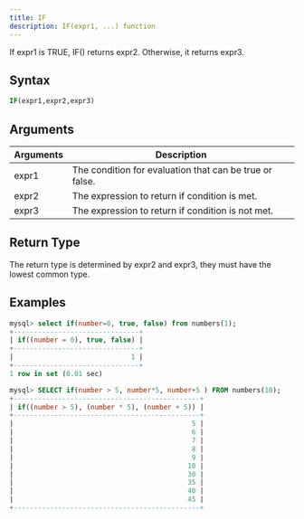 ```yaml
---
title: IF
description: IF(expr1, ...) function
---
```


If expr1 is TRUE, IF() returns expr2. Otherwise, it returns expr3.

## Syntax

```sql
IF(expr1,expr2,expr3)
```

## Arguments

| Arguments   | Description |
| ----------- | ----------- |
| expr1 | The condition for evaluation that can be true or false. |
| expr2 | The expression to return if condition is met. |
| expr3 | The expression to return if condition is not met. |

## Return Type

The return type is determined by expr2 and expr3, they must have the lowest common type.

## Examples

```sql
mysql> select if(number=0, true, false) from numbers(1);
+-------------------------------+
| if((number = 0), true, false) |
+-------------------------------+
|                             1 |
+-------------------------------+
1 row in set (0.01 sec)
```

```sql
mysql> SELECT if(number > 5, number*5, number+5 ) FROM numbers(10);
+----------------------------------------------+
| if((number > 5), (number * 5), (number + 5)) |
+----------------------------------------------+
|                                            5 |
|                                            6 |
|                                            7 |
|                                            8 |
|                                            9 |
|                                           10 |
|                                           30 |
|                                           35 |
|                                           40 |
|                                           45 |
+----------------------------------------------+
```
